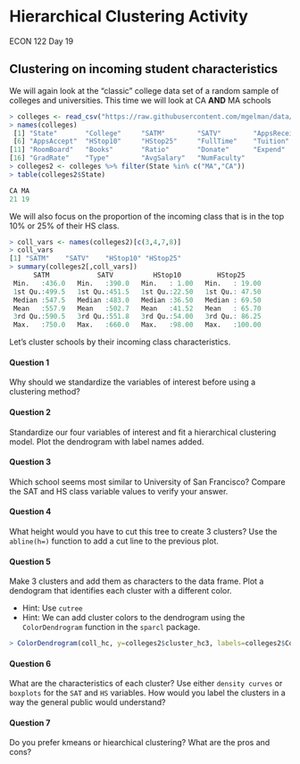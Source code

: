 Hierarchical Clustering Activity
================
ECON 122
Day 19

## Clustering on incoming student characteristics

We will again look at the “classic” college data set of a random sample
of colleges and universities. This time we will look at CA **AND** MA
schools

``` r
> colleges <- read_csv("https://raw.githubusercontent.com/mgelman/data/master/Colleges.csv")
> names(colleges)
 [1] "State"       "College"     "SATM"        "SATV"        "AppsReceive"
 [6] "AppsAccept"  "HStop10"     "HStop25"     "FullTime"    "Tuition"    
[11] "RoomBoard"   "Books"       "Ratio"       "Donate"      "Expend"     
[16] "GradRate"    "Type"        "AvgSalary"   "NumFaculty" 
> colleges2 <- colleges %>% filter(State %in% c("MA","CA"))
> table(colleges2$State)

CA MA 
21 19 
```

We will also focus on the proportion of the incoming class that is in
the top 10% or 25% of their HS class.

``` r
> coll_vars <- names(colleges2)[c(3,4,7,8)]
> coll_vars
[1] "SATM"    "SATV"    "HStop10" "HStop25"
> summary(colleges2[,coll_vars])
      SATM            SATV          HStop10         HStop25      
 Min.   :436.0   Min.   :390.0   Min.   : 1.00   Min.   : 19.00  
 1st Qu.:499.5   1st Qu.:451.5   1st Qu.:22.50   1st Qu.: 47.50  
 Median :547.5   Median :483.0   Median :36.50   Median : 69.50  
 Mean   :557.9   Mean   :502.7   Mean   :41.52   Mean   : 65.70  
 3rd Qu.:590.5   3rd Qu.:551.8   3rd Qu.:54.00   3rd Qu.: 86.25  
 Max.   :750.0   Max.   :660.0   Max.   :98.00   Max.   :100.00  
```

Let’s cluster schools by their incoming class characteristics.

#### Question 1

Why should we standardize the variables of interest before using a
clustering method?

#### Question 2

Standardize our four variables of interest and fit a hierarchical
clustering model. Plot the dendrogram with label names added.

#### Question 3

Which school seems most similar to University of San Francisco? Compare
the SAT and HS class variable values to verify your answer.

#### Question 4

What height would you have to cut this tree to create 3 clusters? Use
the `abline(h=)` function to add a cut line to the previous plot.

#### Question 5

Make 3 clusters and add them as characters to the data frame. Plot a
dendogram that identifies each cluster with a different color.

-   Hint: Use `cutree`
-   Hint: We can add cluster colors to the dendrogram using the
    `ColorDendrogram` function in the `sparcl` package.

``` r
> ColorDendrogram(coll_hc, y=colleges2$cluster_hc3, labels=colleges2$College, branchlength = 1.6)
```

#### Question 6

What are the characteristics of each cluster? Use either
`density curves` or `boxplots` for the `SAT` and `HS` variables. How
would you label the clusters in a way the general public would
understand?

#### Question 7

Do you prefer kmeans or hiearchical clustering? What are the pros and
cons?
